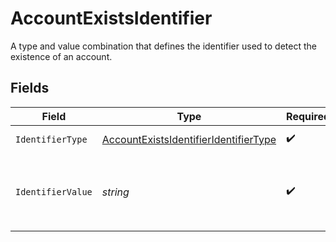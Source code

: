 # AccountExistsIdentifier

A type and value combination that defines the identifier used to detect
the existence of an account.



## Fields

| Field                                                                                                     | Type                                                                                                      | Required                                                                                                  | Description                                                                                               | Example                                                                                                   |
| --------------------------------------------------------------------------------------------------------- | --------------------------------------------------------------------------------------------------------- | --------------------------------------------------------------------------------------------------------- | --------------------------------------------------------------------------------------------------------- | --------------------------------------------------------------------------------------------------------- |
| `IdentifierType`                                                                                          | [AccountExistsIdentifierIdentifierType](../../models/operations/accountexistsidentifieridentifiertype.md) | :heavy_check_mark:                                                                                        | The type of identifier                                                                                    | email                                                                                                     |
| `IdentifierValue`                                                                                         | *string*                                                                                                  | :heavy_check_mark:                                                                                        | The value of the identifier. The value must be valid for the specified `identifier_type`                  | alice@example.com                                                                                         |